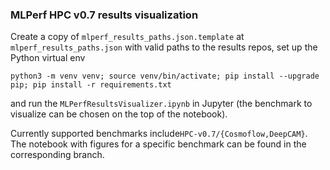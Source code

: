 ### MLPerf HPC v0.7 results visualization

Create a copy of `mlperf_results_paths.json.template` at `mlperf_results_paths.json` with valid paths to the results repos, set up the Python virtual env 

```
python3 -m venv venv; source venv/bin/activate; pip install --upgrade pip; pip install -r requirements.txt
```

and run the `MLPerfResultsVisualizer.ipynb` in Jupyter (the benchmark to visualize can be chosen on the top of the notebook). 

Currently supported benchmarks include`HPC-v0.7/{Cosmoflow,DeepCAM}`. The notebook with figures for a specific benchmark can be found in the corresponding branch.
